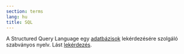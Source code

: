 ```yaml
---
section: terms
lang: hu
title: SQL
---
```


A Structured Query Language egy [adatbázisok](../database/) lekérdezésére szolgáló szabványos nyelv. Lást [lekérdezés](../query/).

